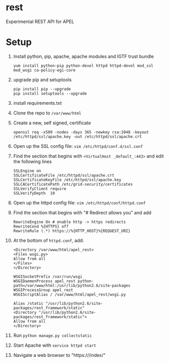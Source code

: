 # rest
Experimental REST API for APEL

# Setup

1. Install python, pip, apache, apache modules and IGTF trust bundle
    ```
    yum install python-pip python-devel httpd httpd-devel mod_ssl mod_wsgi ca-policy-egi-core
    ```
    
2. upgrade pip and setuptools
    ```
    pip install pip --upgrade
    pip install setuptools --upgrade
    ```
3. install requirements.txt

4. Clone the repo to `/var/www/html`


5. Create a new, self signed, certificate
    ```
    openssl req -x509 -nodes -days 365 -newkey rsa:2048 -keyout /etc/httpd/ssl/apache.key -out /etc/httpd/ssl/apache.crt
    ```
6. Open up the SSL config file: `vim /etc/httpd/conf.d/ssl.conf`

7. Find the section that begins with `<VirtualHost _default_:443>` and edit the following lines
    ```
    SSLEngine on
    SSLCertificateFile /etc/httpd/ssl/apache.crt
    SSLCertificateKeyFile /etc/httpd/ssl/apache.key
    SSLCACertificatePath /etc/grid-security/certificates
    SSLVerifyClient require
    SSLVerifyDepth  10
    ```

8. Open up the httpd config file: `vim /etc/httpd/conf/httpd.conf`

9. Find the section that begins with "# Redirect allows you" and add
    ```
    RewriteEngine On # enable http -> https redirects
    RewriteCond %{HTTPS} off
    RewriteRule (.*) https://%{HTTP_HOST}%{REQUEST_URI}
    ```

10. At the bottom of `httpd.conf`, add:
    ```
    <Directory /var/www/html/apel_rest>
    <Files wsgi.py>
    Allow from all
    </Files>
    </Directory>

    WSGISocketPrefix /var/run/wsgi
    WSGIDaemonProcess apel_rest python-path=/var/www/html:/usr/lib/python2.6/site-packages
    WSGIProcessGroup apel_rest
    WSGIScriptAlias / /var/www/html/apel_rest/wsgi.py
    
    Alias /static "/usr/lib/python2.6/site-packages/rest_framework/static"
    <Directory "/usr/lib/python2.6/site-packages/rest_framework/static">
    Allow from all
    </Directory>
    ```
    
11. Run `python manage.py collectstatic`

12. Start Apache with `service httpd start`

13. Navigate a web browser to "https://<hostname>/index/"
